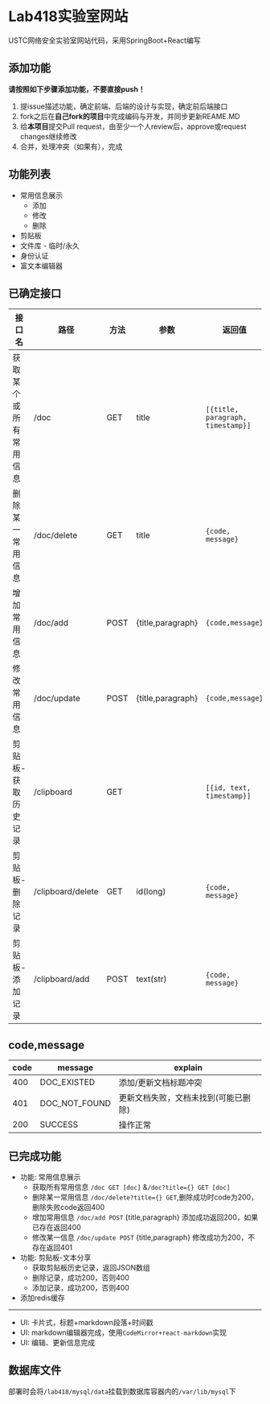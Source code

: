 # Lab418实验室网站

USTC网络安全实验室网站代码，采用SpringBoot+React编写

## 添加功能

**请按照如下步骤添加功能，不要直接push！**

1. 提issue描述功能，确定前端、后端的设计与实现，确定前后端接口
2. fork之后在**自己fork的项目**中完成编码与开发，并同步更新REAME.MD
3. 给**本项目**提交Pull request，由至少一个人review后，approve或request changes继续修改
4. 合并，处理冲突（如果有），完成

## 功能列表
- 常用信息展示
  - 添加
  - 修改
  - 删除
- 剪贴板
- 文件库 - 临时/永久
- 身份认证
- 富文本编辑器

## 已确定接口
| 接口名                 | 路径              | 方法 | 参数              | 返回值                            |
| ---------------------- | ----------------- | ---- | ----------------- | --------------------------------- |
| 获取某个或所有常用信息 | /doc              | GET  | title             | `[{title, paragraph, timestamp}]` |
| 删除某一常用信息       | /doc/delete       | GET  | title             | `{code, message}`                 |
| 增加常用信息           | /doc/add          | POST | {title,paragraph} | `{code,message}`                  |
| 修改常用信息           | /doc/update       | POST | {title,paragraph} | `{code,message}`                  |
| 剪贴板-获取历史记录    | /clipboard        | GET  |                   | `[{id, text, timestamp}]`         |
| 剪贴板-删除记录        | /clipboard/delete | GET  | id(long)          | `{code, message}`                 |
| 剪贴板-添加记录        | /clipboard/add    | POST | text(str)         | `{code, message}`                 |

## code,message

| code | message       | explain                              |
| ---- | ------------- | ------------------------------------ |
| 400  | DOC_EXISTED   | 添加/更新文档标题冲突                |
| 401  | DOC_NOT_FOUND | 更新文档失败，文档未找到(可能已删除) |
| 200  | SUCCESS       | 操作正常                             |

## 已完成功能

- 功能: 常用信息展示
  - 获取所有常用信息  `/doc GET [doc]` &`/doc?title={} GET [doc]`
  - 删除某一常用信息  `/doc/delete?title={} GET`,删除成功时code为200，删除失败code返回400
  - 增加常用信息 `/doc/add POST` {title,paragraph} 添加成功返回200，如果已存在返回400
  - 修改某一信息 `/doc/update POST`  {title,paragraph} 修改成功为200，不存在返回401
- 功能: 剪贴板-文本分享
  - 获取剪贴板历史记录，返回JSON数组
  - 删除记录，成功200，否则400
  - 添加记录，成功200，否则400
- 添加redis缓存

-----

- UI: 卡片式，标题+markdown段落+时间戳
- UI: markdown编辑器完成，使用`CodeMirror+react-markdown`实现
- UI: 编辑、更新信息完成

## 数据库文件

部署时会将`/lab418/mysql/data`挂载到数据库容器内的`/var/lib/mysql`下
